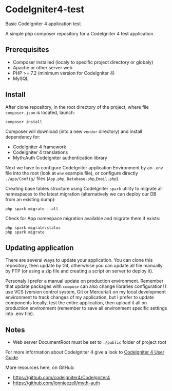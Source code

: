 # CodeIgniter4-test
Basic CodeIgniter 4 application test

A simple php composer repository for a CodeIgniter 4 test application.

## Prerequisites
- Composer installed (localy to specific project directory or globaly)
- Apache or other server web
- PHP >= 7.2 (minimum version for CodeIgniter 4)
- MySQL

## Install
After clone repository, in the root directory of the project, where file `composer.json` is located, launch:
```
composer install
```
Composer will download (into a new `vendor` directory) and install dependency for:
- CodeIgniter 4 framework
- CodeIgniter 4 translations
- Myth:Auth CodeIgniter authentication library

Next we have to configure CodeIgniter application Environment by an `.env` file into the root (look at `env` example file), or configure directly `./app/Config/` files (`App.php`, `Database.php`,`Email.php`).

Creating base tables structure using CodeIgniter `spark` utility to migrate all namespaces to the latest migration (alternatively we can deploy our DB from an existing dump):
```
php spark migrate --all
```

Check for App namespace migration available and migrate them if exists:
```
php spark migrate:status
php spark migrate
```

## Updating application
There are several ways to update your application. You can clone this repository, then update by Git, otherwhise you can update all file manually by FTP (or using a zip file and creating a script on server to deploy it).

Personaly i prefer a manual update on production environment. Remember that update packages with `compose` can also change libraries configuration! I use VCS (version control system, Git or Mercurial) on my local development environment to track changes of my application, but I prefer to update components locally, test the entire application, then upload it all on production environment (remember to save all environment specific settings into .env file).

## Notes
- Web server DocumentRoot must be set to `./public` folder of project root



For more information about CodeIgniter 4 give a look to [CodeIgniter 4 User Guide](https://codeigniter4.github.io/userguide/).

More resources here, on GitHub:
- https://github.com/codeigniter4/CodeIgniter4
- https://github.com/lonnieezell/myth-auth
